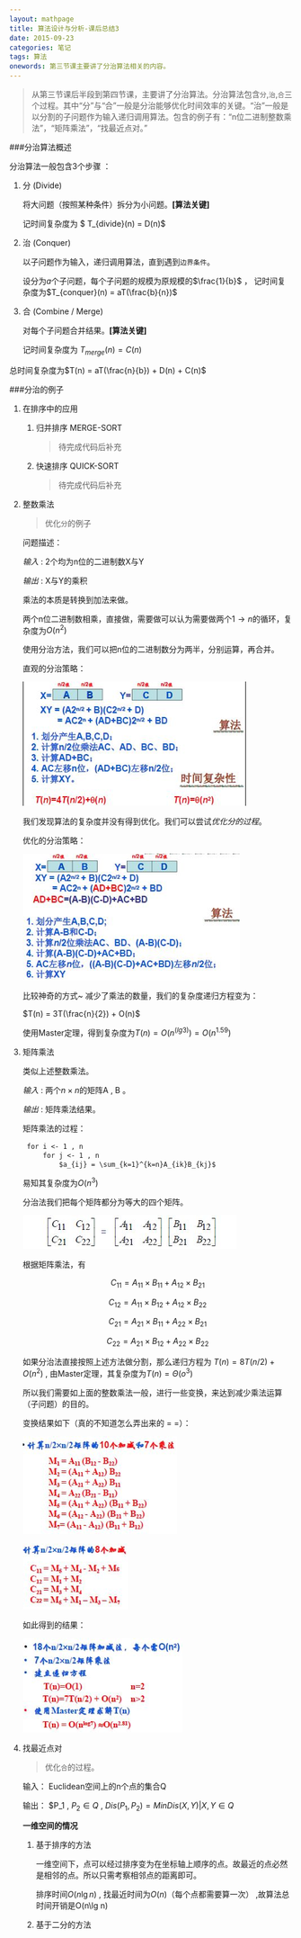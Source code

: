 ```yaml
---
layout: mathpage
title: 算法设计与分析-课后总结3
date: 2015-09-23
categories: 笔记
tags: 算法
onewords: 第三节课主要讲了分治算法相关的内容。
---
```

> 从第三节课后半段到第四节课，主要讲了分治算法。分治算法包含`分`,`治`,`合`三个过程。其中“分”与“合”一般是分治能够优化时间效率的关键。“治”一般是以分割的子问题作为输入递归调用算法。包含的例子有：“n位二进制整数乘法”，“矩阵乘法”，“找最近点对。”

###分治算法概述

分治算法一般包含3个步骤 ：

1. 分 (Divide)

    将大问题（按照某种条件）拆分为小问题。**[算法关键]**

    记时间复杂度为 $ T_{divide}(n) = D(n)$

2. 治 (Conquer)

    以子问题作为输入，递归调用算法，直到遇到`边界条件`。

    设分为$a$个子问题，每个子问题的规模为原规模的$\frac{1}{b}$ ， 记时间复杂度为$T_{conquer}(n) = aT(\frac{b}{n})$

3. 合 (Combine / Merge)

    对每个子问题合并结果。**[算法关键]**

    记时间复杂度为 $T_{merge}(n) = C(n)$

总时间复杂度为$T(n) = aT(\frac{n}{b}) + D(n) + C(n)$ 


###分治的例子

1. 在排序中的应用

    1. 归并排序 MERGE-SORT

        > 待完成代码后补充

    2. 快速排序 QUICK-SORT
        
        > 待完成代码后补充

2. 整数乘法

    > 优化`分`的例子

    问题描述：

    *输入* : 2个均为n位的二进制数X与Y

    *输出* : X与Y的乘积
    
    乘法的本质是转换到加法来做。
    
    两个n位二进制数相乘，直接做，需要做可以认为需要做两个$1 \to n$的循环，复杂度为$O(n^2)$

    使用分治方法，我们可以把n位的二进制数分为两半，分别运算，再合并。
    
    直观的分治策略：

    ![常规分治过程](/assets/img/class/algorithm/algorithm_3_1_num_mul.jpg)

    我们发现算法的复杂度并没有得到优化。我们可以尝试*优化分的过程*。

    优化的分治策略：

    ![优化分的过程](/assets/img/class/algorithm/algorithm_3_2_num_mul.jpg)
    
    比较神奇的方式~ 减少了乘法的数量，我们的复杂度递归方程变为： 

    $T(n) = 3T(\frac{n}{2}) + O(n)$ 

    使用Master定理，得到复杂度为$T(n) = O(n^(lg3)) = O(n^{1.59})$

3. 矩阵乘法

    类似上述整数乘法。

    *输入* : 两个$n \times n$的矩阵A , B 。
    
    *输出* : 矩阵乘法结果。

    矩阵乘法的过程：

        for i <- 1 , n 
            for j <- 1 , n
                $a_{ij} = \sum_{k=1}^{k=n}A_{ik}B_{kj}$ 

    易知其复杂度为$O(n^3)$

    分治法我们把每个矩阵都分为等大的四个矩阵。

    ![矩阵分割](/assets/img/class/algorithm/algorithm_3_3_matrix.jpg)

    根据矩阵乘法，有

    $$C_{11} = A_{11} \times B_{11} + A_{12} \times B_{21}$$

    $$C_{12} = A_{11} \times B_{12} + A_{12} \times B_{22}$$

    $$C_{21} = A_{21} \times B_{11} + A_{22} \times B_{21}$$

    $$C_{22} = A_{21} \times B_{12} + A_{22} \times B_{22}$$

    如果分治法直接按照上述方法做分割，那么递归方程为 $T(n) = 8T(n/2) + O(n^2)$ , 由Master定理，其复杂度为$T(n) = \Theta(o^3)$

    所以我们需要如上面的整数乘法一般，进行一些变换，来达到减少乘法运算（子问题）的目的。

    变换结果如下（真的不知道怎么弄出来的 = =）：
    
    ![矩阵乘法变换](/assets/img/class/algorithm/algorithm_3_4_matrix.jpg)

    ![矩阵乘法变换后合并](/assets/img/class/algorithm/algorithm_3_5_matrix.jpg)

    如此得到的结果：

    ![矩阵乘法结果](/assets/img/class/algorithm/algorithm_3_6_matrix.jpg)

4. 找最近点对

    > 优化`合`的过程。

    输入： Euclidean空间上的n个点的集合Q

    输出： $P_1 , $P_2 \in Q$ , $Dis(P_1 , P_2) = Min{Dis(X , Y) | X , Y \in Q}$

    **一维空间的情况**

    1. 基于排序的方法

        一维空间下，点可以经过排序变为在坐标轴上顺序的点。故最近的点必然是相邻的点。所以只需考察相邻点的距离即可。

        排序时间$O(n\lg n)$ , 找最近时间为$O(n)$（每个点都需要算一次） ,故算法总时间开销是O(n\lg n) 

    2. 基于二分的方法


